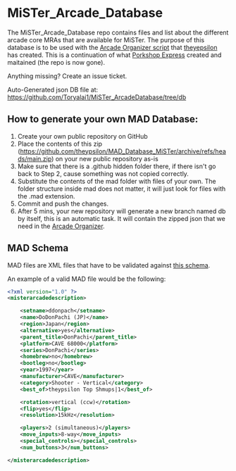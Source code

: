 # MiSTer_Arcade_Database

The MiSTer_Arcade_Database repo contains files and list about the different arcade core MRAs that are available for MiSTer. The purpose of this database is to be used with the [Arcade Organizer script](https://github.com/theypsilon/_arcade-organizer "Arcade Organizer script") that [theyepsilon](https://github.com/theypsilon/_arcade-organizer "theyepsilon") has created. This is a continuation of what [Porkshop Express](https://twitter.com/misteraddons "Porkshop Express") created and maitained (the repo is now gone).

Anything missing?
Create an issue ticket.

Auto-Generated json DB file at: 
https://github.com/Toryalai1/MiSTer_ArcadeDatabase/tree/db

## How to generate your own MAD Database:

1. Create your own public repository on GitHub
2. Place the contents of this zip (https://github.com/theypsilon/MAD_Database_MiSTer/archive/refs/heads/main.zip) on your new public repository as-is
3. Make sure that there is a .github hidden folder there, if there isn't go back to Step 2, cause something was not copied correctly.
4. Substitute the contents of the mad folder with files of your own. The folder structure inside mad does not matter, it will just look for files with the .mad extension.
5. Commit and push the changes.
6. After 5 mins, your new repository will generate a new branch named db by itself, this is an automatic task. It will contain the zipped json that we need in the [Arcade Organizer](https://github.com/theypsilon/_arcade-organizer/).

## MAD Schema

MAD files are XML files that have to be validated against [this schema](mad_schema.xsd).

An example of a valid MAD file would be the following:

```xml
<?xml version="1.0" ?>
<misterarcadedescription>

	<setname>ddonpach</setname>
	<name>DoDonPachi (JP)</name>
	<region>Japan</region>
	<alternative>yes</alternative>
	<parent_title>DonPachi</parent_title>
	<platform>CAVE 68000</platform>
	<series>DonPachi</series>
	<homebrew>no</homebrew>
	<bootleg>no</bootleg>
	<year>1997</year>
	<manufacturer>CAVE</manufacturer>
	<category>Shooter - Vertical</category>
	<best_of>theypsilon Top Shmups|1</best_of>

	<rotation>vertical (ccw)</rotation>
	<flip>yes</flip>
	<resolution>15kHz</resolution>

	<players>2 (simultaneous)</players>
	<move_inputs>8-way</move_inputs>
	<special_controls></special_controls>
	<num_buttons>3</num_buttons>

</misterarcadedescription>
```
